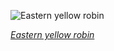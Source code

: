 
![Eastern yellow robin](https://upload.wikimedia.org/wikipedia/commons/thumb/4/45/Eopsaltria_australis_-_Mogo_Campground.jpg/675px-Eopsaltria_australis_-_Mogo_Campground.jpg)

*[Eastern yellow robin](https://wikipedia.org/wiki/File:Eopsaltria_australis_-_Mogo_Campground.jpg)*
